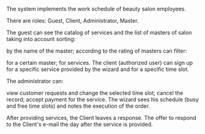 The system implements the work schedule of beauty salon employees.

There are roles: Guest, Client, Administrator, Master.

The guest can see the catalog of services and the list of masters of salon taking into account sorting:

by the name of the master;
according to the rating of masters
can filter:

for a certain master;
for services.
The client (authorized user) can sign up for a specific service provided by the wizard and for a specific time slot.

The administrator can:

view customer requests and change the selected time slot;
cancel the record;
accept payment for the service.
The wizard sees his schedule (busy and free time slots) and notes the execution of the order.

After providing services, the Client leaves a response. The offer to respond to the Client's e-mail the day after the service is provided.
